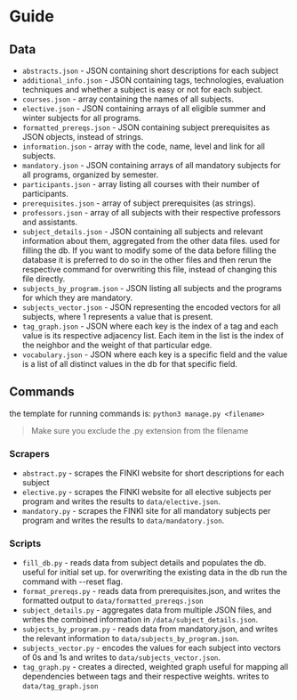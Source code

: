 # Guide

## Data

- `abstracts.json` - JSON containing short descriptions for each subject
- `additional_info.json` - JSON containing tags, technologies, evaluation techniques and whether a subject is easy or not for each subject.
- `courses.json` - array containing the names of all subjects.
- `elective.json` - JSON containing arrays of all eligible summer and winter subjects for all programs.
- `formatted_prereqs.json` - JSON containing subject prerequisites as JSON objects, instead of strings.
- `information.json` - array with the code, name, level and link for all subjects.
- `mandatory.json` - JSON containing arrays of all mandatory subjects for all programs, organized by semester.
- `participants.json` - array listing all courses with their number of participants.
- `prerequisites.json` - array of subject prerequisites (as strings).
- `professors.json` - array of all subjects with their respective professors and assistants.
- `subject_details.json` - JSON containing all subjects and relevant information about them, aggregated from the other data files. used for filling the db. If you want to modify some of the data before filling the database it is preferred to do so in the other files and then rerun the respective command for overwriting this file, instead of changing this file directly.
- `subjects_by_program.json` - JSON listing all subjects and the programs for which they are mandatory.
- `subjects_vector.json` - JSON representing the encoded vectors for all subjects, where 1 represents a value that is present.
- `tag_graph.json` - JSON where each key is the index of a tag and each value is its respective adjacency list. Each item in the list is the index of the neighbor and the weight of that particular edge.
- `vocabulary.json` - JSON where each key is a specific field and the value is a list of all distinct values in the db for that specific field.

## Commands

the template for running commands is:
`python3 manage.py <filename>`

> Make sure you exclude the .py extension from the filename

### Scrapers

- `abstract.py` - scrapes the FINKI website for short descriptions for each subject
- `elective.py` - scrapes the FINKI website for all elective subjects per program and writes the results to `data/elective.json`.
- `mandatory.py` - scrapes the FINKI site for all mandatory subjects per program and writes the results to `data/mandatory.json`.

### Scripts

- `fill_db.py` - reads data from subject details and populates the db. useful for initial set up. for overwriting the existing data in the db run the command with --reset flag.
- `format_prereqs.py` - reads data from prerequisites.json, and writes the formatted output to `data/formatted_prereqs.json`
- `subject_details.py` - aggregates data from multiple JSON files, and writes the combined information in `/data/subject_details.json`.
- `subjects_by_program.py` - reads data from mandatory.json, and writes the relevant information to `data/subjects_by_program.json`.
- `subjects_vector.py` - encodes the values for each subject into vectors of 0s and 1s and writes to `data/subjects_vector.json`.
- `tag_graph.py` - creates a directed, weighted graph useful for mapping all dependencies between tags and their respective weights. writes to `data/tag_graph.json`
